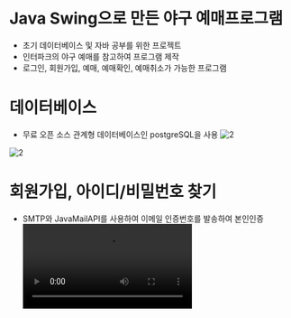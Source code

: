 # Java Swing으로 만든 야구 예매프로그램
- 초기 데이터베이스 및 자바 공부를 위한 프로젝트
- 인터파크의 야구 예매를 참고하여 프로그램 제작
- 로그인, 회원가입, 예매, 예매확인, 예매취소가 가능한 프로그램

# 데이터베이스
- 무료 오픈 소스 관계형 데이터베이스인 postgreSQL을 사용
![2](https://github.com/ajw3351/d/blob/main/1q.png)

![2](https://github.com/ajw3351/d/blob/main/2q.png)

# 회원가입, 아이디/비밀번호 찾기
- SMTP와 JavaMailAPI를 사용하여 이메일 인증번호를 발송하여 본인인증
![ ](https://github.com/ajw3351/d/blob/main/%EB%AF%B8%EB%94%94%EC%96%B41.mp4)
